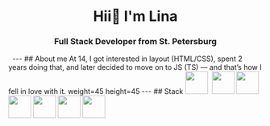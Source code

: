 <div id="header" align="center">
	<h1>Hii👋 I'm Lina</h1>
	<h3>Full Stack Developer from St. Petersburg</h3>
</div>&nbsp;
---
## About me
At 14, I got interested in layout (HTML/CSS), spent 2 years doing that, and later decided to move on to JS (TS) — and that’s how I fell in love with it.
weight=45 height=45
---
## Stack
<img src="https://cdn.jsdelivr.net/gh/devicons/devicon@latest/icons/typescript/typescript-original.svg" width=45 height=45/>&nbsp; <img src="https://cdn.jsdelivr.net/gh/devicons/devicon@latest/icons/react/react-original.svg" weight=45 height=45/>&nbsp;<img src="https://cdn.jsdelivr.net/gh/devicons/devicon@latest/icons/nodejs/nodejs-original-wordmark.svg" weight=45 height=45/>&nbsp;<img src="https://cdn.jsdelivr.net/gh/devicons/devicon@latest/icons/nestjs/nestjs-original.svg" weight=45 height=45/>&nbsp;<img src="https://cdn.jsdelivr.net/gh/devicons/devicon@latest/icons/swagger/swagger-original.svg" weight=45 height=45 />&nbsp;<img src="https://cdn.jsdelivr.net/gh/devicons/devicon@latest/icons/nextjs/nextjs-original.svg" weight=45 height=45/>&nbsp;<img src="https://cdn.jsdelivr.net/gh/devicons/devicon@latest/icons/postgresql/postgresql-original.svg" weight=45 height=45/>&nbsp;
